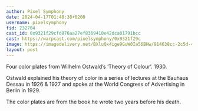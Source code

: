 ```yaml
---
author: Pixel Symphony
date: 2024-04-17T01:48:38+0200
username: pixelsymphony
fid: 232704
cast_id: 0x9321f29cfd876aa27ef8369410e42dca01791bcc
cast: https://warpcast.com/pixelsymphony/0x9321f29c
image: https://imagedelivery.net/BXluQx4ige9GuW0Ia56BHw/914638cc-2c5d-4bbb-262a-7b74f1995600/original
layout: post
---
```

Four color plates from Wilhelm Ostwald’s ‘Theory of Colour’. 1930.  
  
Ostwald explained his theory of color in a series of lectures at the Bauhaus Dessau in 1926 & 1927 and spoke at the World Congress of Advertising in Berlin in 1929.   
  
The color plates are from the book he wrote two years before his death.  

<img src='https://imagedelivery.net/BXluQx4ige9GuW0Ia56BHw/914638cc-2c5d-4bbb-262a-7b74f1995600/original' alt='' referrerpolicy='no-referrer'/>